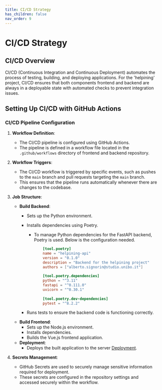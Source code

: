 ```yaml
---
title: CI/CD Strategy
has_children: false
nav_order: 9
---
```


# CI/CD Strategy

## CI/CD Overview

CI/CD (Continuous Integration and Continuous Deployment) automates the process of testing, building, and deploying applications. For the 'helpining' project, CI/CD ensures that both components frontend and backend are always in a deployable state with automated checks to prevent integration issues.

## Setting Up CI/CD with GitHub Actions

### CI/CD Pipeline Configuration

1. **Workflow Definition**:
   - The CI/CD pipeline is configured using GitHub Actions.
   - The pipeline is defined in a workflow file located in the `.github/workflows` directory of frontend and backend repository.

2. **Workflow Triggers**:
   - The CI/CD workflow is triggered by specific events, such as pushes to the `main` branch and pull requests targeting the `main` branch.
   - This ensures that the pipeline runs automatically whenever there are changes to the codebase.

3. **Job Structure**:
   - **Build Backend**:
     - Sets up the Python environment.
     - Installs dependencies using Poetry.

        - To manage Python dependencies for the FastAPI backend, Poetry is used. Below is the configuration needed.
            ```toml
                [tool.poetry]
                name = "helpining-api"
                version = "0.1.0"
                description = "Backend for the helpining project"
                authors = ["alberto.signorin@studio.unibo.it"]
                
                [tool.poetry.dependencies]
                python = "^3.11"
                fastapi = "^0.111.0"
                uvicorn = "^0.30.1"
                
                [tool.poetry.dev-dependencies]
                pytest = "^8.2.2"
            ```
     - Runs tests to ensure the backend code is functioning correctly.
   - **Build Frontend**:
     - Sets up the Node.js environment.
     - Installs dependencies.
     - Builds the Vue.js frontend application.
   - **Deployment**:
     - Deploys the built application to the server [Deployment](../07-deployment/index.md).

4. **Secrets Management**:
   - GitHub Secrets are used to securely manage sensitive information required for deployment.
   - These secrets are configured in the repository settings and accessed securely within the workflow.
